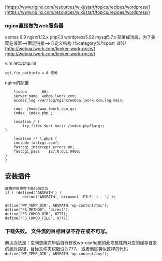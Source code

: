 [https://www.nginx.com/resources/wiki/start/topics/recipes/wordpress/](https://www.nginx.com/resources/wiki/start/topics/recipes/wordpress/)
### nginx直接做为web服务器
centos 6.9 nginx1.12.x php7.3 wordpress5.02 mysql5.7.x
部署成功后，为了美观在设置-->固定链接-->自定义结构 /%category%/%post_id%/
[http://webqa.lwork.com/broker-work-price/](http://webqa.lwork.com/broker-work-price/)

vim /etc/php.ini
```
cgi.fix_pathinfo = 0 修改
```
nginx的配置
```server {
    listen       80;
    server_name  webqa.lwork.com;
    access_log /var/log/nginx/webqa.lwork.com.log main;

    root  /home/www_lwork_com_qa;
    index  index.php ;

    location / {
        try_files $uri $uri/ /index.php?$args;
}

    location ~* \.php$ {
    include fastcgi.conf;
    fastcgi_intercept_errors on;
    fastcgi_pass    127.0.0.1:9000;
}
}
```
## 安装插件
```
放置的位置在下面代码之后：
if ( !defined('ABSPATH') )
        define('ABSPATH', dirname(__FILE__) . '/');

define('WP_TEMP_DIR', ABSPATH.'wp-content/tmp');
define("FS_METHOD", "direct");  
define("FS_CHMOD_DIR", 0777);  
define("FS_CHMOD_FILE", 0777); 
```
### **下载失败。 文件流的目标目录不存在或不可写**。
解决办法是：空间更换完毕后自行修改wp-config里的此项属性所对应的缓存目录的绝对路径，目标文件夹权限设为777。
或者删除类似这样的代码 `define('WP_TEMP_DIR', ABSPATH.'wp-content/tmp');`